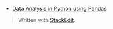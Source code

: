 

- [Data Analysis in Python using Pandas](https://thispointer.com/data-analysis-in-python-using-pandas/)

> Written with [StackEdit](https://stackedit.io/).
<!--stackedit_data:
eyJoaXN0b3J5IjpbLTE3NTIyNzY0MjRdfQ==
-->